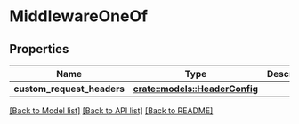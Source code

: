 # MiddlewareOneOf

## Properties

Name | Type | Description | Notes
------------ | ------------- | ------------- | -------------
**custom_request_headers** | [**crate::models::HeaderConfig**](HeaderConfig.md) |  | 

[[Back to Model list]](../README.md#documentation-for-models) [[Back to API list]](../README.md#documentation-for-api-endpoints) [[Back to README]](../README.md)


